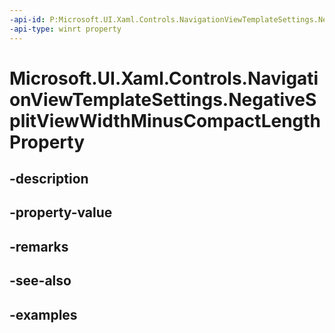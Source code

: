 ```yaml
---
-api-id: P:Microsoft.UI.Xaml.Controls.NavigationViewTemplateSettings.NegativeSplitViewWidthMinusCompactLengthProperty
-api-type: winrt property
---
```


# Microsoft.UI.Xaml.Controls.NavigationViewTemplateSettings.NegativeSplitViewWidthMinusCompactLengthProperty

<!--
public static Windows.UI.Xaml.DependencyProperty NegativeSplitViewWidthMinusCompactLengthProperty { get; }
-->


## -description

## -property-value

## -remarks

## -see-also

## -examples


